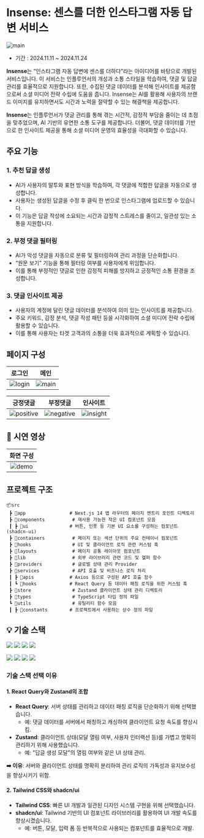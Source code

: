# **Insense: 센스를 더한 인스타그램 자동 답변 서비스**

![main](https://github.com/user-attachments/assets/9017d620-615d-4a72-97d4-97a13260381a)

- 기간 : 2024.11.11 ~ 2024.11.24

**Insense**는 “인스타그램 자동 답변에 센스를 더하다”라는 아이디어를 바탕으로 개발된 서비스입니다. 이 서비스는 인플루언서의 개성과 소통 스타일을 학습하여, 댓글 및 답글 관리를 효율적으로 지원합니다. 또한, 수집된 댓글 데이터를 분석해 인사이트를 제공함으로써 소셜 미디어 전략 수립에 도움을 줍니다. Insense는 AI를 활용해 사용자의 브랜드 이미지를 유지하면서도 시간과 노력을 절약할 수 있는 해결책을 제공합니다.

**Insense**는 인플루언서가 댓글 관리를 통해 겪는 시간적, 감정적 부담을 줄이는 데 초점을 맞추었으며, AI 기반의 유연한 소통 도구를 제공합니다. 더불어, 댓글 데이터를 기반으로 한 인사이트 제공을 통해 소셜 미디어 운영의 효율성을 극대화할 수 있습니다.

## **주요 기능**

### 1. 추천 답글 생성
- AI가 사용자의 말투와 표현 방식을 학습하여, 각 댓글에 적합한 답글을 자동으로 생성합니다.
- 사용자는 생성된 답글을 수정 후 클릭 한 번으로 인스타그램에 업로드할 수 있습니다.
- 이 기능은 답글 작성에 소요되는 시간과 감정적 스트레스를 줄이고, 일관성 있는 소통을 지원합니다.

### 2. 부정 댓글 필터링
- AI가 악성 댓글을 자동으로 분류 및 필터링하여 관리 과정을 단순화합니다.
- “원문 보기” 기능을 통해 필터링 여부를 사용자에게 위임합니다.
- 이를 통해 부정적인 댓글로 인한 감정적 피해를 방지하고 긍정적인 소통 환경을 조성합니다.

### 3. 댓글 인사이트 제공
- 사용자의 계정에 달린 댓글 데이터를 분석하여 의미 있는 인사이트를 제공합니다.
- 주요 키워드, 감정 분석, 댓글 작성 패턴 등을 시각화하여 소셜 미디어 전략 수립에 활용할 수 있습니다.
- 이를 통해 사용자는 타겟 고객과의 소통을 더욱 효과적으로 계획할 수 있습니다.

## **페이지 구성**

|                                                          로그인                                                           |                                                           메인                                                           |
| :---------------------------------------------------------------------------------------------------------------------: | :----------------------------------------------------------------------------------------------------------------------: |
| <img  alt="login" src="https://github.com/user-attachments/assets/5311eae1-60de-42ff-857e-6e5fb8f819c5"> | <img alt="main" src="https://github.com/user-attachments/assets/5bda3797-bd92-4660-82e7-4b10ab2292a2"> |

|                                           긍정댓글                                            |                                          부정댓글                                           |                                          인사이트                                          |
| :--------------------------------------------------------------------------------------------------------: | :---------------------------------------------------------------------------------------------------------: | :-------------------------------------------------------------------------------------------------------------: |
| <img  alt="positive" src="https://github.com/user-attachments/assets/be73ecd3-09e7-4dd9-bd80-3ec12cc478a0"> | <img  alt="negative" src="https://github.com/user-attachments/assets/2d50f0ad-9841-486a-947f-4b5ea1dc96cc"> | <img  alt="insight" src="https://github.com/user-attachments/assets/c8d30c16-2b73-4526-8fd8-62b6c401c8ae"> |



## **🎥 시연 영상**

|   화면 구성     |   
| :-------------------------: | 
|![demo](https://github.com/user-attachments/assets/33d38799-9b8b-4b47-bcfd-08643360ca91) |


## **프로젝트 구조**
```
📦src
 ┣ 📂app                # Next.js 14 앱 라우터의 페이지 엔트리 포인트 디렉토리
 ┣ 📂components          # 재사용 가능한 작은 UI 컴포넌트 모음
 ┃ ┣ 📂ui               # 버튼, 인풋 등 기본 UI 요소를 구성하는 컴포넌트 (shadcn-ui)
 ┣ 📂containers          # 페이지 또는 섹션 단위의 주요 컨테이너 컴포넌트
 ┣ 📂hooks               # UI 및 클라이언트 로직 관련 커스텀 훅
 ┣ 📂layouts             # 페이지 공통 레이아웃 컴포넌트
 ┣ 📂lib                 # 외부 라이브러리 관련 코드 및 헬퍼 함수
 ┣ 📂providers           # 글로벌 상태 관리 Provider
 ┣ 📂services            # API 호출 및 비즈니스 로직 처리
 ┃ ┣ 📂apis             # Axios 등으로 구성된 API 호출 함수
 ┃ ┗ 📂hooks            # React Query 등 데이터 패칭 로직을 위한 커스텀 훅
 ┣ 📂store               # Zustand 클라이언트 상태 관리 디렉토리
 ┣ 📂types               # TypeScript 타입 정의 파일
 ┗ 📂utils               # 유틸리티 함수 모음
 ┃ ┣ 📂constants        # 프로젝트에서 사용하는 상수 정의 파일
```



## 💡 기술 스택

<img src="https://img.shields.io/badge/JavaScript-F7DF1E?style=for-the-badge&logo=Javascript&logoColor=white"> <img src="https://img.shields.io/badge/TypeScript-3178C6?style=for-the-badge&logo=TypeScript&logoColor=white">
<img src="https://img.shields.io/badge/React-61DAFB?style=for-the-badge&logo=React&logoColor=white"> <img src="https://img.shields.io/badge/Next14-000000?style=for-the-badge&logo=Next.js&logoColor=white"> 

<img src="https://img.shields.io/badge/React%20query-FF4154?style=for-the-badge&logo=React Query&logoColor=white"> <img src="https://img.shields.io/badge/Zustand-000000?style=for-the-badge&logo=Zustand&logoColor=white"> <img src="https://img.shields.io/badge/Tailwind%20CSS-06B6D4?style=for-the-badge&logo=Tailwind CSS&logoColor=white"> <img src="https://img.shields.io/badge/shadcn%20ui-000000?style=for-the-badge&logo=shadcn/ui&logoColor=white">

### **기술 스택 선택 이유**

#### 1. React Query와 Zustand의 조합
- **React Query**: 서버 상태를 관리하고 데이터 패칭 로직을 단순화하기 위해 선택했습니다.
  - 예: 댓글 데이터를 서버에서 패칭하고 캐싱하여 클라이언트 요청 속도를 향상시킴.
- **Zustand**: 클라이언트 상태(모달 열림 여부, 사용자 인터랙션 등)를 가볍고 명확히 관리하기 위해 사용했습니다.
  - 예: "답글 생성 모달"의 열림 여부와 같은 UI 상태 관리.

**➡️ 이유**: 서버와 클라이언트 상태를 명확히 분리하여 관리 로직의 가독성과 유지보수성을 향상시키기 위함.

#### 2. Tailwind CSS와 shadcn/ui
- **Tailwind CSS**: 빠른 UI 개발과 일관된 디자인 시스템 구현을 위해 선택했습니다.
- **shadcn/ui**: Tailwind 기반의 UI 컴포넌트 라이브러리를 활용하여 UI 개발 속도를 향상시켰습니다.
  - 예: 버튼, 모달, 입력 폼 등 반복적으로 사용되는 컴포넌트를 효율적으로 개발.

